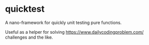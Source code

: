 # quicktest

A nano-framework for quickly unit testing pure functions.

Useful as a helper for solving https://www.dailycodingproblem.com/ challenges and the like.